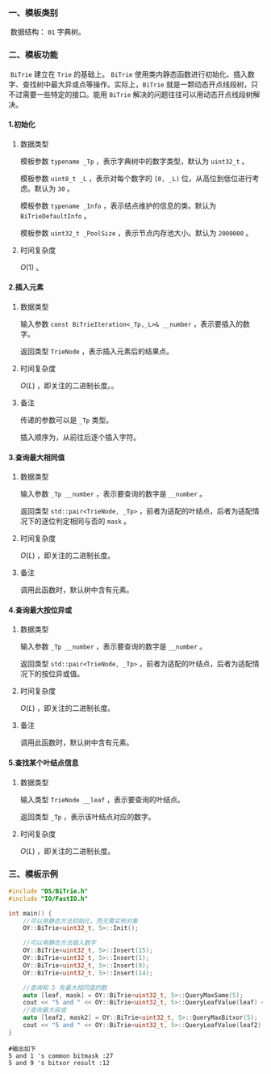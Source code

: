 ### 一、模板类别

​	数据结构： `01` 字典树。

### 二、模板功能

​	`BiTrie` 建立在 `Trie` 的基础上。 `BiTrie` 使用类内静态函数进行初始化、插入数字、查找树中最大异或点等操作。实际上，`BiTrie` 就是一颗动态开点线段树，只不过需要一些特定的接口。能用 `BiTrie` 解决的问题往往可以用动态开点线段树解决。


#### 1.初始化

1. 数据类型

   模板参数 `typename _Tp` ，表示字典树中的数字类型，默认为 `uint32_t` 。

   模板参数 `uint8_t _L` ，表示对每个数字的 `[0, _L)` 位，从高位到低位进行考虑。默认为 `30` 。
   
   模板参数 `typename _Info` ，表示结点维护的信息的类。默认为 `BiTrieDefaultInfo` 。 

   模板参数 `uint32_t _PoolSize` ，表示节点内存池大小。默认为 `2000000` 。 

2. 时间复杂度

   $O(1)$ 。
   

#### 2.插入元素

1. 数据类型

   输入参数 `const BiTrieIteration<_Tp,_L>& __number` ，表示要插入的数字。

   返回类型 `TrieNode` ，表示插入元素后的结果点。

2. 时间复杂度

   $O(L)$ ，即关注的二进制长度。。

3. 备注

   传递的参数可以是 `_Tp` 类型。

   插入顺序为，从前往后逐个插入字符。

#### 3.查询最大相同值

1. 数据类型

   输入参数 `_Tp __number` ，表示要查询的数字是 `__number` 。

   返回类型 `std::pair<TrieNode, _Tp>` ，前者为适配的叶结点，后者为适配情况下的逐位判定相同与否的 `mask` 。

2. 时间复杂度

   $O(L)$ ，即关注的二进制长度。

3. 备注

   调用此函数时，默认树中含有元素。

#### 4.查询最大按位异或

1. 数据类型

   输入参数 `_Tp __number` ，表示要查询的数字是 `__number` 。

   返回类型 `std::pair<TrieNode, _Tp>` ，前者为适配的叶结点，后者为适配情况下的按位异或值。

2. 时间复杂度

   $O(L)$ ，即关注的二进制长度。

3. 备注

   调用此函数时，默认树中含有元素。

#### 5.查找某个叶结点信息

1. 数据类型

   输入类型 `TrieNode __leaf` ，表示要查询的叶结点。

   返回类型 `_Tp` ，表示该叶结点对应的数字。

2. 时间复杂度

   $O(L)$ ，即关注的二进制长度。

### 三、模板示例

```c++
#include "DS/BiTrie.h"
#include "IO/FastIO.h"

int main() {
    //可以用静态方法初始化，而无需实例对象
    OY::BiTrie<uint32_t, 5>::Init();

    //可以用静态方法插入数字
    OY::BiTrie<uint32_t, 5>::Insert(15);
    OY::BiTrie<uint32_t, 5>::Insert(1);
    OY::BiTrie<uint32_t, 5>::Insert(9);
    OY::BiTrie<uint32_t, 5>::Insert(14);

    //查询和 5 有最大相同值的数
    auto [leaf, mask] = OY::BiTrie<uint32_t, 5>::QueryMaxSame(5);
    cout << "5 and " << OY::BiTrie<uint32_t, 5>::QueryLeafValue(leaf) << " 's common bitmask :" << mask << endl;
    //查询最大异或
    auto [leaf2, mask2] = OY::BiTrie<uint32_t, 5>::QueryMaxBitxor(5);
    cout << "5 and " << OY::BiTrie<uint32_t, 5>::QueryLeafValue(leaf2) << " 's bitxor result :" << mask2 << endl;
}
```

```
#输出如下
5 and 1 's common bitmask :27
5 and 9 's bitxor result :12

```

